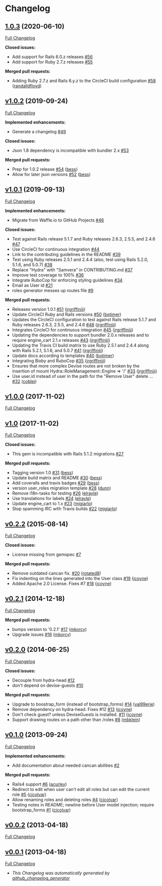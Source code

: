 # Changelog

## [1.0.3](https://github.com/samvera/hydra-role-management/tree/1.0.3) (2020-06-10)

[Full Changelog](https://github.com/samvera/hydra-role-management/compare/v1.0.2...1.0.3)

**Closed issues:**

- Add support for Rails 6.0.z releases [#56](https://github.com/samvera/hydra-role-management/issues/56)
- Add support for Ruby 2.7.z releases [#55](https://github.com/samvera/hydra-role-management/issues/55)

**Merged pull requests:**

- Adding Ruby 2.7.z and Rails 6.y.z to the CircleCI build configuration [#58](https://github.com/samvera/hydra-role-management/pull/58) ([randalldfloyd](https://github.com/randalldfloyd))

## [v1.0.2](https://github.com/samvera/hydra-role-management/tree/v1.0.2) (2019-09-24)

[Full Changelog](https://github.com/samvera/hydra-role-management/compare/v1.0.1...v1.0.2)

**Implemented enhancements:**

- Generate a changelog [#49](https://github.com/samvera/hydra-role-management/issues/49)

**Closed issues:**

- Json 1.8 dependency is incompatible with bundler 2.x [#53](https://github.com/samvera/hydra-role-management/issues/53)

**Merged pull requests:**

- Prep for 1.0.2 release [#54](https://github.com/samvera/hydra-role-management/pull/54) ([bess](https://github.com/bess))
- Allow for later json versions [#52](https://github.com/samvera/hydra-role-management/pull/52) ([bess](https://github.com/bess))

## [v1.0.1](https://github.com/samvera/hydra-role-management/tree/v1.0.1) (2019-09-13)

[Full Changelog](https://github.com/samvera/hydra-role-management/compare/v1.0.0...v1.0.1)

**Implemented enhancements:**

- Migrate from Waffle.io to GitHub Projects [#46](https://github.com/samvera/hydra-role-management/issues/46)

**Closed issues:**

- Test against Rails release 5.1.7 and Ruby releases 2.6.3, 2.5.5, and 2.4.6 [#47](https://github.com/samvera/hydra-role-management/issues/47)
- Use CircleCI for continuous integration [#44](https://github.com/samvera/hydra-role-management/issues/44)
- Link to the contributing guidelines in the README [#39](https://github.com/samvera/hydra-role-management/issues/39)
- Test using Ruby releases 2.5.1 and 2.4.4 (also, test using Rails 5.2.0, 5.1.6, and 5.0.7) [#38](https://github.com/samvera/hydra-role-management/issues/38)
- Replace "Hydra" with "Samvera" in CONTRIBUTING.md [#37](https://github.com/samvera/hydra-role-management/issues/37)
- Improve test coverage to 100% [#36](https://github.com/samvera/hydra-role-management/issues/36)
- Integrate RuboCop for enforcing styling guidelines [#34](https://github.com/samvera/hydra-role-management/issues/34)
- Email as User id [#21](https://github.com/samvera/hydra-role-management/issues/21)
- roles generator messes up routes file [#9](https://github.com/samvera/hydra-role-management/issues/9)

**Merged pull requests:**

- Releases version 1.0.1 [#51](https://github.com/samvera/hydra-role-management/pull/51) ([jrgriffiniii](https://github.com/jrgriffiniii))
- Update CircleCI Ruby and Rails versions [#50](https://github.com/samvera/hydra-role-management/pull/50) ([botimer](https://github.com/botimer))
- Updates the CircleCI configuration to test against Rails release 5.1.7 and Ruby releases 2.6.3, 2.5.5, and 2.4.6 [#48](https://github.com/samvera/hydra-role-management/pull/48) ([jrgriffiniii](https://github.com/jrgriffiniii))
- Integrates CircleCI for continuous integration [#45](https://github.com/samvera/hydra-role-management/pull/45) ([jrgriffiniii](https://github.com/jrgriffiniii))
- Updating the dependencies to support bundler 2.0.x releases and to require engine_cart 2.1.x releases [#43](https://github.com/samvera/hydra-role-management/pull/43) ([jrgriffiniii](https://github.com/jrgriffiniii))
- Updating the Travis CI build matrix to use Ruby 2.5.1 and 2.4.4 along with Rails 5.2.1, 5.1.6, and 5.0.7 [#41](https://github.com/samvera/hydra-role-management/pull/41) ([jrgriffiniii](https://github.com/jrgriffiniii))
- Update docs according to templates [#40](https://github.com/samvera/hydra-role-management/pull/40) ([botimer](https://github.com/botimer))
- Integrating Bixby and RuboCop [#35](https://github.com/samvera/hydra-role-management/pull/35) ([jrgriffiniii](https://github.com/jrgriffiniii))
- Ensures that more complex Devise routes are not broken by the insertion of mount Hydra::RoleManagement::Engine => '/' [#33](https://github.com/samvera/hydra-role-management/pull/33) ([jrgriffiniii](https://github.com/jrgriffiniii))
- Use user.id instead of user in the path for the "Remove User" delete ... [#32](https://github.com/samvera/hydra-role-management/pull/32) ([coblej](https://github.com/coblej))

## [v1.0.0](https://github.com/samvera/hydra-role-management/tree/v1.0.0) (2017-11-02)

[Full Changelog](https://github.com/samvera/hydra-role-management/compare/v1.0...v1.0.0)

## [v1.0](https://github.com/samvera/hydra-role-management/tree/v1.0) (2017-11-02)

[Full Changelog](https://github.com/samvera/hydra-role-management/compare/v0.2.2...v1.0)

**Closed issues:**

- This gem is incompatible with Rails 5.1.2 migrations [#27](https://github.com/samvera/hydra-role-management/issues/27)

**Merged pull requests:**

- Tagging version 1.0 [#31](https://github.com/samvera/hydra-role-management/pull/31) ([bess](https://github.com/bess))
- Update build matrix and README [#30](https://github.com/samvera/hydra-role-management/pull/30) ([bess](https://github.com/bess))
- Add coveralls and travis badges [#29](https://github.com/samvera/hydra-role-management/pull/29) ([bess](https://github.com/bess))
- version user_roles migration template [#28](https://github.com/samvera/hydra-role-management/pull/28) ([dunn](https://github.com/dunn))
- Remove i18n-tasks for testing [#26](https://github.com/samvera/hydra-role-management/pull/26) ([elrayle](https://github.com/elrayle))
- Use translations for labels [#24](https://github.com/samvera/hydra-role-management/pull/24) ([elrayle](https://github.com/elrayle))
- Update engine_cart to 1.x [#23](https://github.com/samvera/hydra-role-management/pull/23) ([mjgiarlo](https://github.com/mjgiarlo))
- Stop spamming IRC with Travis builds [#22](https://github.com/samvera/hydra-role-management/pull/22) ([mjgiarlo](https://github.com/mjgiarlo))

## [v0.2.2](https://github.com/samvera/hydra-role-management/tree/v0.2.2) (2015-08-14)

[Full Changelog](https://github.com/samvera/hydra-role-management/compare/v0.2.1...v0.2.2)

**Closed issues:**

- License missing from gemspec [#7](https://github.com/samvera/hydra-role-management/issues/7)

**Merged pull requests:**

- Remove outdated cancan fix. [#20](https://github.com/samvera/hydra-role-management/pull/20) ([rotated8](https://github.com/rotated8))
- Fix indenting on the lines generated into the User class [#19](https://github.com/samvera/hydra-role-management/pull/19) ([jcoyne](https://github.com/jcoyne))
- Added Apache 2.0 License. Fixes #7 [#18](https://github.com/samvera/hydra-role-management/pull/18) ([jcoyne](https://github.com/jcoyne))

## [v0.2.1](https://github.com/samvera/hydra-role-management/tree/v0.2.1) (2014-12-18)

[Full Changelog](https://github.com/samvera/hydra-role-management/compare/v0.2.0...v0.2.1)

**Merged pull requests:**

- bumps version to '0.2.1' [#17](https://github.com/samvera/hydra-role-management/pull/17) ([mkorcy](https://github.com/mkorcy))
- Upgrade issues [#16](https://github.com/samvera/hydra-role-management/pull/16) ([mkorcy](https://github.com/mkorcy))

## [v0.2.0](https://github.com/samvera/hydra-role-management/tree/v0.2.0) (2014-06-25)

[Full Changelog](https://github.com/samvera/hydra-role-management/compare/v0.1.0...v0.2.0)

**Closed issues:**

- Decouple from hydra-head [#12](https://github.com/samvera/hydra-role-management/issues/12)
- don't depend on devise-guests [#10](https://github.com/samvera/hydra-role-management/issues/10)

**Merged pull requests:**

- Upgrade to boostrap_form (instead of bootstrap_forms) [#14](https://github.com/samvera/hydra-role-management/pull/14) ([val99erie](https://github.com/val99erie))
- Remove dependency on hydra-head. Fixes #12 [#13](https://github.com/samvera/hydra-role-management/pull/13) ([jcoyne](https://github.com/jcoyne))
- Don't check guest? unless DeviseGuests is installed. [#11](https://github.com/samvera/hydra-role-management/pull/11) ([jcoyne](https://github.com/jcoyne))
- Support drawing routes on a path other than /roles [#8](https://github.com/samvera/hydra-role-management/pull/8) ([mbklein](https://github.com/mbklein))

## [v0.1.0](https://github.com/samvera/hydra-role-management/tree/v0.1.0) (2013-09-24)

[Full Changelog](https://github.com/samvera/hydra-role-management/compare/v0.0.2...v0.1.0)

**Implemented enhancements:**

- Add documentation about needed cancan abilities [#2](https://github.com/samvera/hydra-role-management/issues/2)

**Merged pull requests:**

- Rails4 support [#6](https://github.com/samvera/hydra-role-management/pull/6) ([acurley](https://github.com/acurley))
- Redirect to edit when user can't edit all roles but can edit the current role [#5](https://github.com/samvera/hydra-role-management/pull/5) ([cjcolvar](https://github.com/cjcolvar))
- Allow renaming roles and deleting roles [#4](https://github.com/samvera/hydra-role-management/pull/4) ([cjcolvar](https://github.com/cjcolvar))
- Testing notes in README; newline before User model injection; require bootstrap_forms [#1](https://github.com/samvera/hydra-role-management/pull/1) ([cjcolvar](https://github.com/cjcolvar))

## [v0.0.2](https://github.com/samvera/hydra-role-management/tree/v0.0.2) (2013-04-18)

[Full Changelog](https://github.com/samvera/hydra-role-management/compare/v0.0.1...v0.0.2)

## [v0.0.1](https://github.com/samvera/hydra-role-management/tree/v0.0.1) (2013-04-18)

[Full Changelog](https://github.com/samvera/hydra-role-management/compare/0ab8d8ace4200cc7058e0cf1de77db6bb531ddf6...v0.0.1)

* _This Changelog was automatically generated by [github_changelog_generator](https://github.com/github-changelog-generator/github-changelog-generator)_
